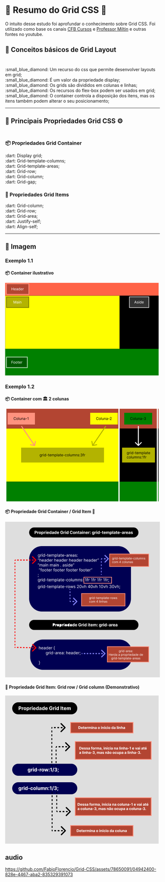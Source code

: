 # :dart: Resumo do Grid CSS :dart:

<p>
    O intuito desse estudo foi aprofundar o conhecimento sobre Grid CSS. Foi utilizado como base os canais <a href="https://www.youtube.com/playlist?list=PLx4x_zx8csUjBWkYq0VZBENH2K1siCmN6">CFB Cursos</a> e <a href="https://www.youtube.com/playlist?list=PLXpJXj3bxppwq0wURjzqd8U1jLyHDz45d">Professor Miltin</a> e outras fontes no youtube.
</p>

## :ledger: Conceitos básicos de Grid Layout <br><br>

<p>
    :small_blue_diamond: Um recurso do css que permite desenvolver layouts em grid;<br>
    :small_blue_diamond: É um valor da propriedade display;<br>
    :small_blue_diamond: Os grids são divididos em colunas e linhas;<br>
    :small_blue_diamond: Os recursos do flex-box podem ser usados em grid;<br>
    :small_blue_diamond: O container controla a disposição dos itens, mas os itens também podem alterar o seu posicionamento;
</p>

---

## :toolbox: Principais Propriedades Grid CSS :gear: <br><br>

### :package: Propriedades Grid Container

<p>
    :dart: Display grid;<br>
    :dart: Grid-template-columns;<br>       
    :dart: Grid-template-areas;<br>    
    :dart: Grid-row;<br>
    :dart: Grid-column;<br>
    :dart: Grid-gap;<br>        
</p>

### :pencil: Propriedades Grid Items

<p>     
    :dart: Grid-column;<br>    
    :dart: Grid-row;<br>
    :dart: Grid-area;<br> 
    :dart: Justify-self;<br> 
    :dart: Align-self;<br> 
</p>  

---

## :art: Imagem 

### Exemplo 1.1
#### :package: Container ilustrativo

<img alt="container" src="../01-aula/img/img-01-aula-1.1-ex.png">

### Exemplo 1.2

#### :package: Container com :classical_building: 2 colunas

<img alt="container grid com 2 colunas" src="../01-aula/img/img-01-aula-1.1.1-ex.png">

#### :package: Propriedade Grid Container / Grid Item :pencil:

<img alt="container" src="../01-aula/img/img-ex-7.1.png">

#### :pencil: Propriedade Grid Item: Grid row / Grid column (Demonstrativo)

<img alt="container" src="../01-aula/img/img-ex-4.2.png">

## audio

https://github.com/FabioFlorencio/Grid-CSS/assets/78650091/04942400-828e-4467-aba2-835329391073



